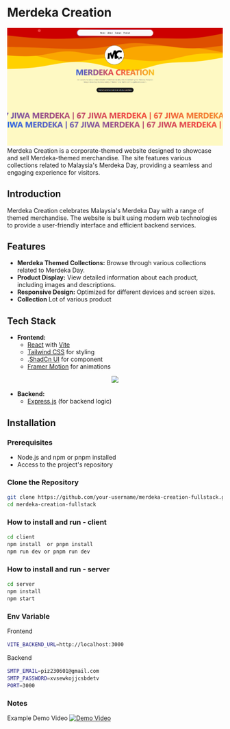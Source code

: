 # Merdeka Creation
![Website Screenshot](/client/src/assets/screenshot-merdeka.png)
Merdeka Creation is a corporate-themed website designed to showcase and sell Merdeka-themed merchandise. The site features various collections related to Malaysia's Merdeka Day, providing a seamless and engaging experience for visitors.

## Introduction

Merdeka Creation celebrates Malaysia's Merdeka Day with a range of themed merchandise. The website is built using modern web technologies to provide a user-friendly interface and efficient backend services.

## Features

- **Merdeka Themed Collections:** Browse through various collections related to Merdeka Day.
- **Product Display:** View detailed information about each product, including images and descriptions.
- **Responsive Design:** Optimized for different devices and screen sizes.
- **Collection** Lot of various product 
## Tech Stack

- **Frontend:** 
  - [React](https://reactjs.org/) with [Vite](https://vitejs.dev/)
  - [Tailwind CSS](https://tailwindcss.com/) for styling
  - .[ShadCn UI](https://ui.shadcn.com/docs) for component
  - [Framer Motion](https://www.framer.com/api/motion/) for animations
  
<p align="center">
  <a href="https://skillicons.dev">
    <img src="https://skillicons.dev/icons?i=react,vite,tailwind" />
  </a>
</p>

- **Backend:** 
  - [Express.js](https://expressjs.com/) (for backend logic)

## Installation

### Prerequisites

- Node.js and npm or pnpm installed
- Access to the project's repository

### Clone the Repository

```bash
git clone https://github.com/your-username/merdeka-creation-fullstack.git
cd merdeka-creation-fullstack
```

### How to install and run - client
```bash
cd client
npm install  or pnpm install
npm run dev or pnpm run dev
```

### How to install and run - server
```bash
cd server
npm install 
npm start
```

### Env Variable
Frontend
```bash
VITE_BACKEND_URL=http://localhost:3000
```

Backend
```bash
SMTP_EMAIL=piz230601@gmail.com
SMTP_PASSWORD=xvsewkojjcsbdetv
PORT=3000
```

### Notes
Example Demo Video
[![Demo Video](https://upload.wikimedia.org/wikipedia/commons/4/4c/Logo_YouTube_%28en_PNG%29.png)](https://youtu.be/_wySMKn6LgE)

